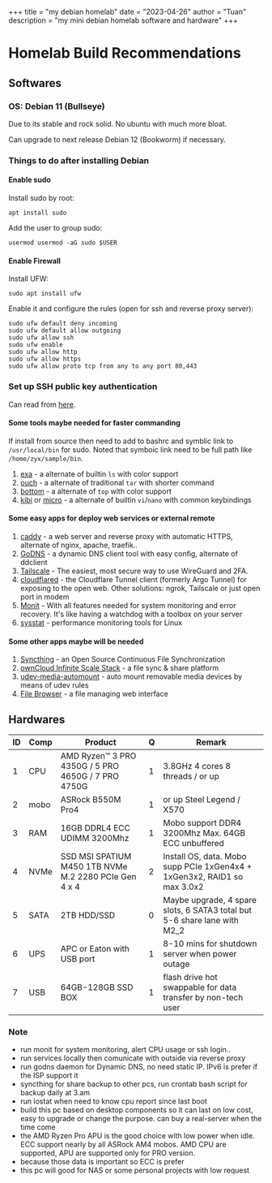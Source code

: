 +++
title = "my debian homelab"
date = "2023-04-26"
author = "Tuan"
description = "my mini debian homelab software and hardware"
+++

# Homelab Build Recommendations

## Softwares

### OS: Debian 11 (Bullseye)

Due to its stable and rock solid. No ubuntu with much more bloat.

Can upgrade to next release Debian 12 (Bookworm) if necessary.

### Things to do after installing Debian

#### Enable sudo

Install sudo by root:

    apt install sudo

Add the user to group sudo:

    usermod usermod -aG sudo $USER

#### Enable Firewall

Install UFW:

    sudo apt install ufw

Enable it and configure the rules (open for ssh and reverse proxy server):

    sudo ufw default deny incoming
    sudo ufw default allow outgoing
    sudo ufw allow ssh
    sudo ufw enable
    sudo ufw allow http
    sudo ufw allow https
    sudo ufw allow proto tcp from any to any port 80,443

### Set up SSH public key authentication

Can read from [here](https://kb.iu.edu/d/aews).

#### Some tools maybe needed for faster commanding

If install from source then need to add to bashrc and symblic link to `/usr/local/bin` for sudo. Noted that symboic link need to be full path like `/home/zyx/sample/bin`.

1. [exa](https://the.exa.website/) - a alternate of builtin `ls` with color support
2. [ouch](https://github.com/ouch-org/ouch) - a alternate of traditional `tar` with shorter command
3. [bottom](https://clementtsang.github.io/bottom/0.8.0/) - a alternate of `top` with color support
4. [kibi](https://github.com/ilai-deutel/kibi) or [micro](https://github.com/zyedidia/micro) - a alternate of builtin `vi`/`nano` with common keybindings

#### Some easy apps for deploy web services or external remote

1. [caddy](https://github.com/caddyserver/caddy) - a web server and reverse proxy with automatic HTTPS, alternate of nginx, apache, traefik..
2. [GoDNS](https://github.com/TimothyYe/godns) - a dynamic DNS client tool with easy config, alternate of ddclient
3. [Tailscale](https://github.com/tailscale/tailscale) -  The easiest, most secure way to use WireGuard and 2FA.
4. [cloudflared](https://github.com/cloudflare/cloudflared) - the Cloudflare Tunnel client (formerly Argo Tunnel) for exposing to the open web. Other solutions: ngrok, Tailscale or just open port in modem
5. [Monit](https://mmonit.com/monit/) - With all features needed for system monitoring and error recovery. It's like having a watchdog with a toolbox on your server
6. [sysstat](https://github.com/sysstat/sysstat) - performance monitoring tools for Linux 

#### Some other apps maybe will be needed

1. [Syncthing](https://github.com/syncthing/syncthing) - an Open Source Continuous File Synchronization
2. [ownCloud Infinite Scale Stack](https://github.com/owncloud/ocis) - a file sync & share platform
3. [udev-media-automount](https://github.com/Ferk/udev-media-automount) - auto mount removable media devices by means of udev rules
4. [File Browser](https://github.com/filebrowser/filebrowser) - a file managing web interface

## Hardwares

| ID | Comp | Product | Q | Remark |
| --- | --- | --- | --- | --- |
| 1 | CPU | AMD Ryzen™ 3 PRO 4350G / 5 PRO 4650G / 7 PRO 4750G | 1 | 3.8GHz 4 cores 8 threads / or up |
| 2 | mobo | ASRock B550M Pro4 | 1 | or up Steel Legend / X570 |
| 3| RAM | 16GB DDRL4 ECC UDIMM 3200Mhz | 1 | Mobo support DDR4 3200Mhz Max. 64GB ECC unbuffered |
| 4 | NVMe | SSD MSI SPATIUM M450 1TB NVMe M.2 2280 PCIe Gen 4 x 4 | 2 | Install OS, data. Mobo supp PCIe 1xGen4x4 + 1xGen3x2, RAID1 so max 3.0x2 |
| 5 | SATA| 2TB HDD/SSD | 0 | Maybe upgrade, 4 spare slots, 6 SATA3 total but 5-6 share lane with M2_2 |
| 6 | UPS | APC or Eaton with USB port | 1 | 8-10 mins for shutdown server when power outage |
| 7 | USB | 64GB-128GB SSD BOX | 1 | flash drive hot swappable for data transfer by non-tech user |


### Note

- run monit for system monitoring, alert CPU usage or ssh login.. 
- run services locally then comunicate with outside via reverse proxy
- run godns daemon for Dynamic DNS, no need static IP. IPv6 is prefer if the ISP support it
- syncthing for share backup to other pcs, run crontab bash script for backup daily at 3.am
- run iostat when need to know cpu report since last boot
- build this pc based on desktop components so it can last on low cost, easy to upgrade or change the purpose. can buy a real-server when the time come
- the AMD Ryzen Pro APU is the good choice with low power when idle. ECC support nearly by all ASRock AM4 mobos. AMD CPU are supported, APU are supported only for PRO version.
- because those data is important so ECC is prefer
- this pc will good for NAS or some personal projects with low request